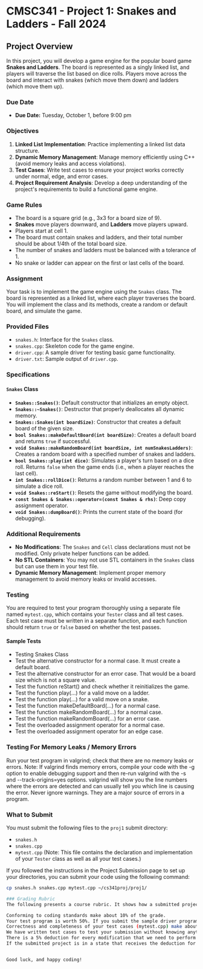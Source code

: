 # CMSC341 - Project 1: Snakes and Ladders - Fall 2024

## Project Overview

In this project, you will develop a game engine for the popular board game **Snakes and Ladders**. The board is represented as a singly linked list, and players will traverse the list based on dice rolls. Players move across the board and interact with snakes (which move them down) and ladders (which move them up).

### Due Date
- **Due Date:** Tuesday, October 1, before 9:00 pm

### Objectives
1. **Linked List Implementation**: Practice implementing a linked list data structure.
2. **Dynamic Memory Management**: Manage memory efficiently using C++ (avoid memory leaks and access violations).
3. **Test Cases**: Write test cases to ensure your project works correctly under normal, edge, and error cases.
4. **Project Requirement Analysis**: Develop a deep understanding of the project's requirements to build a functional game engine.

### Game Rules
- The board is a square grid (e.g., 3x3 for a board size of 9).
- **Snakes** move players downward, and **Ladders** move players upward.
- Players start at cell 1.
- The board must contain snakes and ladders, and their total number should be about 1/4th of the total board size.
- The number of snakes and ladders must be balanced with a tolerance of 1.
- No snake or ladder can appear on the first or last cells of the board.

### Assignment

Your task is to implement the game engine using the `Snakes` class. The board is represented as a linked list, where each player traverses the board. You will implement the class and its methods, create a random or default board, and simulate the game.

### Provided Files
- `snakes.h`: Interface for the `Snakes` class.
- `snakes.cpp`: Skeleton code for the game engine.
- `driver.cpp`: A sample driver for testing basic game functionality.
- `driver.txt`: Sample output of `driver.cpp`.

### Specifications

#### `Snakes` Class
- **`Snakes::Snakes()`**: Default constructor that initializes an empty object.
- **`Snakes::~Snakes()`**: Destructor that properly deallocates all dynamic memory.
- **`Snakes::Snakes(int boardSize)`**: Constructor that creates a default board of the given size.
- **`bool Snakes::makeDefaultBoard(int boardSize)`**: Creates a default board and returns `true` if successful.
- **`void Snakes::makeRandomBoard(int boardSize, int numSnakesLadders)`**: Creates a random board with a specified number of snakes and ladders.
- **`bool Snakes::play(int dice)`**: Simulates a player's turn based on a dice roll. Returns `false` when the game ends (i.e., when a player reaches the last cell).
- **`int Snakes::rollDice()`**: Returns a random number between 1 and 6 to simulate a dice roll.
- **`void Snakes::reStart()`**: Resets the game without modifying the board.
- **`const Snakes & Snakes::operator=(const Snakes & rhs)`**: Deep copy assignment operator.
- **`void Snakes::dumpBoard()`**: Prints the current state of the board (for debugging).

### Additional Requirements
- **No Modifications**: The `Snakes` and `Cell` class declarations must not be modified. Only private helper functions can be added.
- **No STL Containers**: You may not use STL containers in the `Snakes` class but can use them in your test file.
- **Dynamic Memory Management**: Implement proper memory management to avoid memory leaks or invalid accesses.

### Testing
You are required to test your program thoroughly using a separate file named `mytest.cpp`, which contains your `Tester` class and all test cases. Each test case must be written in a separate function, and each function should return `true` or `false` based on whether the test passes.

#### Sample Tests
- Testing Snakes Class
- Test the alternative constructor for a normal case. It must create a default board.
- Test the alternative constructor for an error case. That would be a board size which is not a square value.
- Test the function reStart() and check whether it reinitializes the game.
- Test the function play(...) for a valid move on a ladder.
- Test the function play(...) for a valid move on a snake.
- Test the function makeDefaultBoard(...) for a normal case.
- Test the function makeRandomBoard(...) for a normal case.
- Test the function makeRandomBoard(...) for an error case.
- Test the overloaded assignment operator for a normal case.
- Test the overloaded assignment operator for an edge case.

### Testing For Memory Leaks / Memory Errors
Run your test program in valgrind; check that there are no memory leaks or errors.
Note: If valgrind finds memory errors, compile your code with the -g option to enable debugging support and then re-run valgrind with the -s and --track-origins=yes options. valgrind will show you the line numbers where the errors are detected and can usually tell you which line is causing the error.
Never ignore warnings. They are a major source of errors in a program.

### What to Submit
You must submit the following files to the `proj1` submit directory:

- `snakes.h`
- `snakes.cpp`
- `mytest.cpp` (Note: This file contains the declaration and implementation of your `Tester` class as well as all your test cases.)

If you followed the instructions in the Project Submission page to set up your directories, you can submit your code using the following command:

```bash
cp snakes.h snakes.cpp mytest.cpp ~/cs341proj/proj1/

### Grading Rubric
The following presents a course rubric. It shows how a submitted project might lose points.

Conforming to coding standards make about 10% of the grade.
Your test program is worth 50%. If you submit the sample driver program as your test program or no test program is submitted there will be 50% deduction.
Correctness and completeness of your test cases (mytest.cpp) make about 15% of the grade.
We have written test cases to test your submission without knowing anything about your code. Therefore, it is extremely important that your submission conforms to the specified requirements. Passing tests make about 30% of the grade.
There is a 5% deduction for every modification that we need to perform to compile and run your work. For example, if we need to rename your file from myTest.cpp to mytest.cpp the deduction will be applied.
If the submitted project is in a state that receives the deduction for all above items, it will be graded for efforts. The grade will depend on the required efforts to complete such a work.


Good luck, and happy coding!

